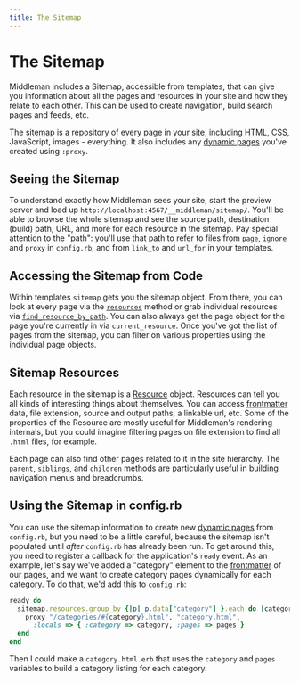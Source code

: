 ```yaml
---
title: The Sitemap
---
```


# The Sitemap

Middleman includes a Sitemap, accessible from templates, that can give you
information about all the pages and resources in your site and how they relate
to each other. This can be used to create navigation, build search pages and
feeds, etc.

The [sitemap] is a repository of every page in your site, including HTML, CSS,
JavaScript, images - everything. It also includes any [dynamic pages] you've
created using `:proxy`.

## Seeing the Sitemap

To understand exactly how Middleman sees your site, start the preview server
and load up `http://localhost:4567/__middleman/sitemap/`. You'll be able to
browse the whole sitemap and see the source path, destination (build) path,
URL, and more for each resource in the sitemap. Pay special attention to the
"path": you'll use that path to refer to files from `page`, `ignore` and
`proxy` in `config.rb`, and from `link_to` and `url_for` in your templates.

## Accessing the Sitemap from Code

Within templates `sitemap` gets you the sitemap object. From there, you can
look at every page via the [`resources`] method or grab individual resources via
[`find_resource_by_path`]. You can also always get the page object for the page
you're currently in via `current_resource`. Once you've got the list of pages
from the sitemap, you can filter on various properties using the individual page
objects.

## Sitemap Resources

Each resource in the sitemap is a [Resource] object. Resources can tell you all
kinds of interesting things about themselves. You can access [frontmatter] data,
file extension, source and output paths, a linkable url, etc. Some of the
properties of the Resource are mostly useful for Middleman's rendering
internals, but you could imagine filtering pages on file extension to find all
`.html` files, for example.

Each page can also find other pages related to it in the site hierarchy. The
`parent`, `siblings`, and `children` methods are particularly useful in
building navigation menus and breadcrumbs.

## Using the Sitemap in config.rb

You can use the sitemap information to create new [dynamic pages] from
`config.rb`, but you need to be a little careful, because the sitemap isn't
populated until *after* `config.rb` has already been run. To get around this,
you need to register a callback for the application's `ready` event. As an
example, let's say we've added a "category" element to the [frontmatter] of our
pages, and we want to create category pages dynamically for each category. To
do that, we'd add this to `config.rb`:

```ruby
ready do
  sitemap.resources.group_by {|p| p.data["category"] }.each do |category, pages|
    proxy "/categories/#{category}.html", "category.html",
      :locals => { :category => category, :pages => pages }
  end
end
```

Then I could make a `category.html.erb` that uses the `category` and `pages`
variables to build a category listing for each category.

  [sitemap]: http://www.rubydoc.info/gems/middleman-core/Middleman/Sitemap
  [dynamic pages]: /advanced/dynamic-pages/
  [`resources`]: http://www.rubydoc.info/gems/middleman-core/Middleman/Sitemap/Store#resources-instance_method
  [`find_resource_by_path`]: http://www.rubydoc.info/gems/middleman-core/Middleman/Sitemap/Store#find_resource_by_path-instance_method
  [Resource]: http://www.rubydoc.info/gems/middleman-core/Middleman/Sitemap/Resource
  [frontmatter]: /basics/frontmatter/
